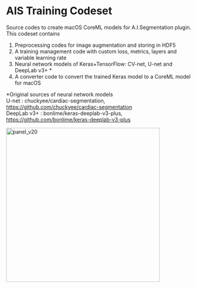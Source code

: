 # AIS Training Codeset
Source codes to create macOS CoreML models for A.I.Segmentation plugin.
This codeset contains
1) Preprocessing codes for image augmentation and storing in HDF5
2) A training management code with custom loss, metrics, layers and variable learning rate
3) Neural network models of Keras+TensorFlow: CV-net, U-net and DeepLab v3+ *
4) A converter code to convert the trained Keras model to a CoreML model for macOS

*Original sources of neural network models<br>
U-net : chuckyee/cardiac-segmentation, https://github.com/chuckyee/cardiac-segmentation<br>
DeepLab v3+ : bonlime/keras-deeplab-v3-plus, https://github.com/bonlime/keras-deeplab-v3-plus<br>

<img width="416" alt="panel_v20" src="https://user-images.githubusercontent.com/52600509/71713642-e9514b80-2e4d-11ea-9f91-8ece251c9eff.png">
